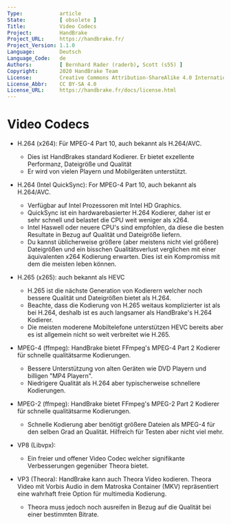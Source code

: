 ```yaml
---
Type:            article
State:           [ obsolete ]
Title:           Video Codecs
Project:         HandBrake
Project_URL:     https://handbrake.fr/
Project_Version: 1.1.0
Language:        Deutsch
Language_Code:   de
Authors:         [ Bernhard Rader (raderb), Scott (s55) ]
Copyright:       2020 HandBrake Team
License:         Creative Commons Attribution-ShareAlike 4.0 International
License_Abbr:    CC BY-SA 4.0
License_URL:     https://handbrake.fr/docs/license.html
---
```


Video Codecs
============
-   H.264 (x264): Für MPEG-4 Part 10, auch bekannt als H.264/AVC.
    -   Dies ist HandBrakes standard Kodierer. Er bietet exzellente Performanz, Dateigröße und Qualität
    -   Er wird von vielen Playern und Mobilgeräten unterstützt.

-   H.264 (Intel QuickSync): For MPEG-4 Part 10, auch bekannt als H.264/AVC.
    -   Verfügbar auf Intel Prozessoren mit Intel HD Graphics.
    -   QuickSync ist ein hardwarebasierter H.264 Kodierer, daher ist er sehr schnell und belastet die CPU weit weniger als x264.
    -   Intel Haswell oder neuere CPU's sind empfohlen, da diese die besten Resultate in Bezug auf Qualität und Dateigröße liefern.
    -   Du kannst üblicherweise größere (aber meistens nicht viel größere) Dateigrößen und ein bisschen Qualitätsverlust verglichen mit einer äquivalenten x264 Kodierung erwarten. Dies ist ein Kompromiss mit dem die meisten leben können.

-   H.265 (x265): auch bekannt als HEVC
    -   H.265 ist die nächste Generation von Kodierern welcher noch bessere Qualität und Dateigrößen bietet als H.264.
    -   Beachte, dass die Kodierung von H.265 weitaus komplizierter ist als bei H.264, deshalb ist es auch langsamer als HandBrake's H.264 Kodierer.
    -   Die meisten moderene Mobiltelefone unterstützen HEVC bereits aber es ist allgemein nicht so weit verbreitet wie H.265.

-   MPEG-4 (ffmpeg): HandBrake bietet FFmpeg's MPEG-4 Part 2 Kodierer für schnelle qualitätsarme Kodierungen.
    -   Bessere Unterstützung von alten Geräten wie DVD Playern und billigen "MP4 Playern".
    -   Niedrigere Qualität als H.264 aber typischerweise schnellere Kodierungen.

-   MPEG-2 (ffmpeg): HandBrake bietet FFmpeg's MPEG-2 Part 2 Kodierer für schnelle qualitätsarme Kodierungen.
    -   Schnelle Kodierung aber benötigt größere Dateien als MPEG-4 für den selben Grad an Qualität. Hilfreich für Testen aber nicht viel mehr.

-   VP8 (Libvpx):
    -   Ein freier und offener Video Codec welcher signifikante Verbesserungen gegenüber Theora bietet.

-   VP3 (Theora): HandBrake kann auch Theora Video kodieren. Theora Video mit Vorbis Audio in dem Matroska Container (MKV) repräsentiert eine wahrhaft freie Option für multimedia Kodierung.
    -   Theora muss jedoch noch ausreifen in Bezug auf die Qualität bei einer bestimmten Bitrate.
